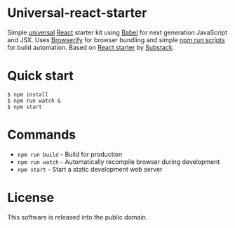 # Universal-react-starter

Simple [universal][universal] [React][react] starter kit using [Babel][babel] for next generation JavaScript and JSX.
Uses [Browserify][browserify] for browser bundling and simple [npm run scripts][npmrun] for build automation.
Based on [React starter][react-starter] by [Substack][substack].

# Quick start

```
$ npm install
$ npm run watch &
$ npm start
```

# Commands

* `npm run build` - Build for production
* `npm run watch` - Automatically recompile browser during development
* `npm start` - Start a static development web server


# License

This software is released into the public domain.

[universal]: https://medium.com/@mjackson/universal-javascript-4761051b7ae9
[react]: https://facebook.github.io/react/
[babel]: http://babeljs.io/
[browserify]: http://browserify.org
[npmrun]: http://substack.net/task_automation_with_npm_run
[react-starter]: https://github.com/substack/react-starter
[substack]: http://substack.net/
